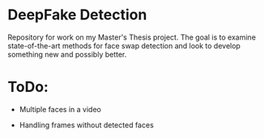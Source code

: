 # DeepFake Detection
Repository for work on my Master's Thesis project. The goal is to examine state-of-the-art methods for face swap detection and look to develop something new and possibly better.

# ToDo:

* Multiple faces in a video

* Handling frames without detected faces